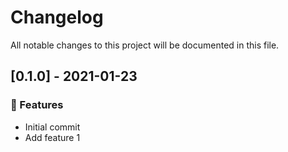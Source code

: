 # Changelog

All notable changes to this project will be documented in this file.

## [0.1.0] - 2021-01-23

### <!-- 0 -->🚀 Features

- Initial commit
- Add feature 1

<!-- generated by git-cliff -->
